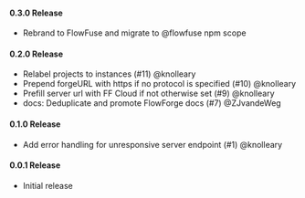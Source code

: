 #### 0.3.0 Release

 - Rebrand to FlowFuse and migrate to @flowfuse npm scope

#### 0.2.0 Release

  - Relabel projects to instances (#11) @knolleary
  - Prepend forgeURL with https if no protocol is specified (#10) @knolleary
  - Prefill server url with FF Cloud if not otherwise set (#9) @knolleary
  - docs: Deduplicate and promote FlowForge docs (#7) @ZJvandeWeg

#### 0.1.0 Release

  - Add error handling for unresponsive server endpoint (#1) @knolleary

#### 0.0.1 Release

  - Initial release
